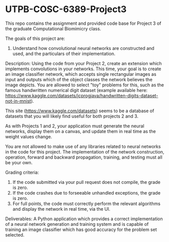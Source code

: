 # UTPB-COSC-6389-Project3
This repo contains the assignment and provided code base for Project 3 of the graduate Computational Biomimicry class.

The goals of this project are:
1) Understand how convolutional neural networks are constructed and used, and the particulars of their implementation.

Description:
Using the code from your Project 2, create an extension which implements convolutions in your networks.  This time, your goal is to create an image classifier network, which accepts single rectangular images as input and outputs which of the object classes the network believes the image depicts.  You are allowed to select "toy" problems for this, such as the famous handwritten numerical digit dataset (example available here: https://www.kaggle.com/datasets/jcprogjava/handwritten-digits-dataset-not-in-mnist).

This site (https://www.kaggle.com/datasets) seems to be a database of datasets that you will likely find useful for both projects 2 and 3.

As with Projects 1 and 2, your application must generate the neural networks, display them on a canvas, and update them in real time as the weight values change.

You are not allowed to make use of any libraries related to neural networks in the code for this project.  The implementation of the network construction, operation, forward and backward propagation, training, and testing must all be your own.

Grading criteria:
1) If the code submitted via your pull request does not compile, the grade is zero.
2) If the code crashes due to forseeable unhandled exceptions, the grade is zero.
3) For full points, the code must correctly perform the relevant algorithms and display the network in real time, via the UI.

Deliverables:
A Python application which provides a correct implementation of a neural network generation and training system and is capable of training an image classifier which has good accuracy for the problem set selected.
